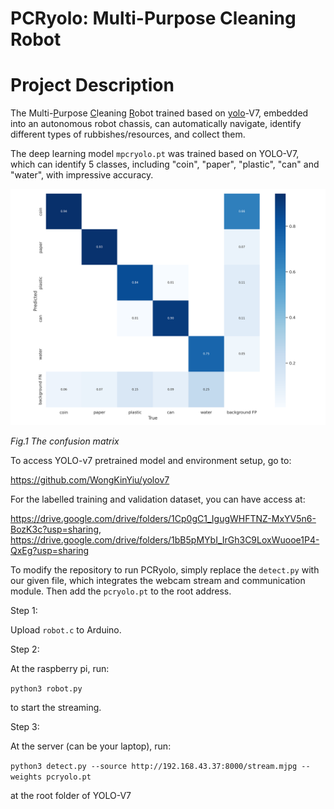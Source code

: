 # PCRyolo: Multi-Purpose Cleaning Robot

# Project Description

The Multi-<u>P</u>urpose <u>C</u>leaning <u>R</u>obot trained based on <u>yolo</u>-V7, embedded into an autonomous robot chassis, can automatically navigate, identify different types of rubbishes/resources, and collect them.

The deep learning model `mpcryolo.pt` was trained based on YOLO-V7, which can identify 5 classes, including "coin", "paper", "plastic", "can" and "water", with impressive accuracy.

![confusion_matrix](/Photos/confusion_matrix.png)

*Fig.1 The confusion matrix*

To access YOLO-v7 pretrained model and environment setup, go to:

https://github.com/WongKinYiu/yolov7



For the labelled training and validation dataset, you can have access at:

https://drive.google.com/drive/folders/1Cp0gC1_IgugWHFTNZ-MxYV5n6-BozK3c?usp=sharing, https://drive.google.com/drive/folders/1bB5pMYbI_IrGh3C9LoxWuooe1P4-QxEg?usp=sharing



To modify the repository to run PCRyolo, simply replace the `detect.py` with our given file, which integrates the webcam stream and communication module. Then add the `pcryolo.pt` to the root address.



Step 1: 

Upload `robot.c` to Arduino.

Step 2:

At the raspberry pi, run:

`python3 robot.py `

to start the streaming.

Step 3:

At the server (can be your laptop), run:

`python3 detect.py --source http://192.168.43.37:8000/stream.mjpg --weights pcryolo.pt`

at the root folder of YOLO-V7 
